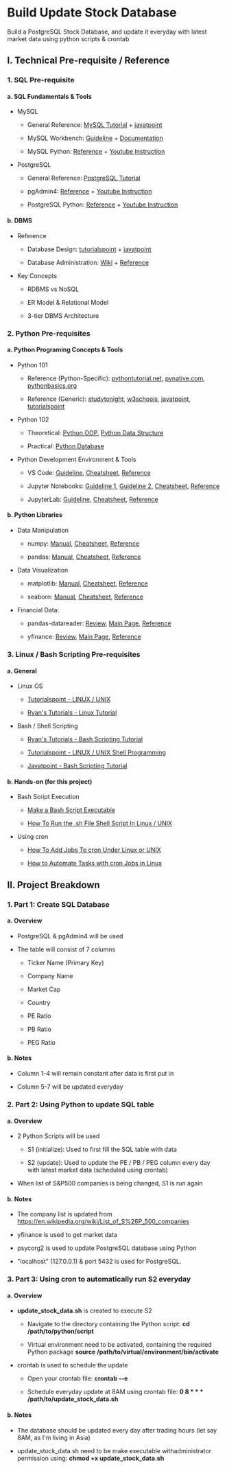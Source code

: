 # Build Update Stock Database
Build a PostgreSQL Stock Database, and update it everyday with latest market data using python scripts &amp; crontab


## I.  Technical Pre-requisite / Reference

### 1.  SQL Pre-requisite

#### a.  SQL Fundamentals & Tools

-   MySQL

    -   General Reference: [MySQL Tutorial](https://www.mysqltutorial.org/) + [javatpoint](https://www.javatpoint.com/mysql-tutorial)

    -   MySQL Workbench: [Guideline](https://www.guru99.com/introduction-to-mysql-workbench.html) + [Documentation](https://www.mysql.com/products/workbench/)

    -   MySQL Python: [Reference](https://www.mysqltutorial.org/python-mysql/) + [Youtube Instruction](https://www.youtube.com/playlist?list=PLzMcBGfZo4-l5kVSNVKGO60V6RkXAVtp-)

-   PostgreSQL

    -   General Reference: [PostgreSQL Tutorial](https://www.postgresqltutorial.com/)

    -   pgAdmin4: [Reference](https://linuxhint.com/pgadmin4_tutorial_beginners/) + [Youtube Instruction](https://www.youtube.com/watch?v=WFT5MaZN6g4&ab_channel=DatabaseStar)

    -   PostgreSQL Python: [Reference](https://www.postgresqltutorial.com/postgresql-python/) + [Youtube Instruction](https://www.youtube.com/watch?v=M2NzvnfS-hI&ab_channel=techTFQ)

#### b.  DBMS

-   Reference

    -   Database Design: [tutorialspoint](https://www.tutorialspoint.com/dbms/index.htm) + [javatpoint](https://www.javatpoint.com/dbms-tutorial)

    -   Database Administration: [Wiki](https://en.wikipedia.org/wiki/Database_administration) + [Reference](https://www.mysqltutorial.org/mysql-administration/)

-   Key Concepts

    -   RDBMS vs NoSQL

    -   ER Model & Relational Model

    -   3-tier DBMS Architecture

### 2.  Python Pre-requisites

#### a.  Python Programing Concepts & Tools

-   Python 101

    -   Reference (Python-Specific): [pythontutorial.net](https://www.pythontutorial.net/), [pynative.com](https://pynative.com/), [pythonbasics.org](https://pythonbasics.org/)

    -   Reference (Generic): [studytonight](https://www.studytonight.com/python/), [w3schools](https://www.w3schools.com/python/default.asp), [javatpoint](https://www.javatpoint.com/python-tutorial), [tutorialspoint](https://www.tutorialspoint.com/python3/index.htm)

-   Python 102

    -   Theoretical: [Python OOP](https://www.tutorialspoint.com/python/pdf/python_classes_objects.pdf), [Python Data Structure](https://intellipaat.com/mediaFiles/2019/02/Python-Data-structures-cheat-sheet.pdf?US)

    -   Practical: [Python Database](https://pynative.com/python/databases/)

-   Python Development Environment & Tools

    -   VS Code: [Guideline](https://adamtheautomator.com/visual-studio-code-tutorial/), [Cheatsheet](https://code.visualstudio.com/shortcuts/keyboard-shortcuts-windows.pdf), [Reference](https://code.visualstudio.com/docs)

    -   Jupyter Notebooks: [Guideline 1](https://realpython.com/jupyter-notebook-introduction/), [Guideline 2](https://www.datacamp.com/tutorial/tutorial-jupyter-notebook), [Cheatsheet](https://miro.medium.com/v2/resize:fit:1400/1*totJoCc3l7BdeY-mEQ6HHQ.png), [Reference](https://www.tutorialspoint.com/jupyter/index.htm)

    -   JupyterLab: [Guideline](https://towardsdatascience.com/getting-the-most-out-of-jupyter-lab-9b3198f88f2d?gi=e5cf49abd26f), [Cheatsheet](https://blog.ja-ke.tech/assets/jupyterlab-shortcuts/Shortcuts.png), [Reference](https://jupyterlab.readthedocs.io/en/stable/)

#### b.  Python Libraries

-   Data Manipulation

    -   numpy: [Manual](https://numpy.org/doc/stable/index.html), [Cheatsheet](https://s3.amazonaws.com/assets.datacamp.com/blog_assets/Numpy_Python_Cheat_Sheet.pdf), [Reference](https://www.studytonight.com/numpy/)

    -   pandas: [Manual](https://pandas.pydata.org/pandas-docs/stable/index.html), [Cheatsheet](https://www.javatpoint.com/pandas-cheat-sheet), [Reference](https://www.studytonight.com/pandas/)

-   Data Visualization

    -   matplotlib: [Manual](https://matplotlib.org/stable/index.html), [Cheatsheet](https://s3.amazonaws.com/assets.datacamp.com/blog_assets/Python_Matplotlib_Cheat_Sheet.pdf), [Reference](https://www.studytonight.com/matplotlib/)

    -   seaborn: [Manual](https://seaborn.pydata.org/index.html), [Cheatsheet](https://s3.amazonaws.com/assets.datacamp.com/blog_assets/Python_Seaborn_Cheat_Sheet.pdf), [Reference](https://www.tutorialspoint.com/seaborn/index.htm)

-   Financial Data:

    -   pandas-datareader: [Review](https://thecleverprogrammer.com/2021/03/22/pandas-datareader-using-python-tutorial/), [Main Page](https://github.com/pydata/pandas-datareader), [Reference](https://buildmedia.readthedocs.org/media/pdf/pandas-datareader/latest/pandas-datareader.pdf)

    -   yfinance: [Review](https://algotrading101.com/learn/yfinance-guide/), [Main Page](https://aroussi.com/post/python-yahoo-finance), [Reference](https://pypi.org/project/yfinance/)

### 3.  Linux / Bash Scripting Pre-requisites

#### a.  General

-   Linux OS

    -   [Tutorialspoint - LINUX / UNIX](https://www.tutorialspoint.com/unix/index.htm)

    -   [Ryan\'s Tutorials - Linux Tutorial](https://ryanstutorials.net/linuxtutorial/)

-   Bash / Shell Scripting

    -   [Ryan\'s Tutorials - Bash Scripting Tutorial](https://ryanstutorials.net/bash-scripting-tutorial/)

    -   [Tutorialspoint - LINUX / UNIX Shell Programming](https://www.tutorialspoint.com/unix/shell_scripting.htm)

    -   [Javatpoint - Bash Scripting Tutorial](https://www.javatpoint.com/bash)

#### b.  Hands-on (for this project)

-   Bash Script Execution

    -   [Make a Bash Script Executable](https://www.andrewcbancroft.com/blog/musings/make-bash-script-executable/)

    -   [How To Run the .sh File Shell Script In Linux / UNIX](https://www.cyberciti.biz/faq/run-execute-sh-shell-script/)

-   Using cron

    -   [How To Add Jobs To cron Under Linux or UNIX](https://www.cyberciti.biz/faq/how-do-i-add-jobs-to-cron-under-linux-or-unix-oses/)

    -   [How to Automate Tasks with cron Jobs in Linux](https://www.freecodecamp.org/news/cron-jobs-in-linux/)

## II. Project Breakdown

### 1.  Part 1: Create SQL Database

#### a.  Overview

-   PostgreSQL & pgAdmin4 will be used

-   The table will consist of 7 columns

    -   Ticker Name (Primary Key)

    -   Company Name

    -   Market Cap

    -   Country

    -   PE Ratio

    -   PB Ratio

    -   PEG Ratio

#### b.  Notes

-   Column 1-4 will remain constant after data is first put
    in

-   Column 5-7 will be updated everyday

### 2.  Part 2: Using Python to update SQL table

#### a.  Overview

-   2 Python Scripts will be used

    -   S1 (initialize): Used to first fill the SQL table
        with data

    -   S2 (update): Used to update the PE / PB / PEG column
        every day with latest market data (scheduled using
        crontab)

-   When list of S&P500 companies is being changed, S1 is
    run again

#### b.  Notes

-   The company list is updated from <https://en.wikipedia.org/wiki/List_of_S%26P_500_companies>

-   yfinance is used to get market data

-   psycorg2 is used to update PostgreSQL database using Python

-   "localhost" (127.0.0.1) & port 5432 is used for PostgreSQL.

### 3.  Part 3: Using cron to automatically run S2 everyday

#### a.  Overview

-   **update\_stock\_data.sh** is created to execute S2

    -   Navigate to the directory containing the Python script: **cd /path/to/python/script**

    -   Virtual environment need to be activated, containing the required Python package 
    **source /path/to/virtual/environment/bin/activate**

-   crontab is used to schedule the update

    -   Open your crontab file: **crontab --e**

    -   Schedule everyday update at 8AM using crontab file: 
    **0 8 \* \* \* /path/to/update\_stock\_data.sh**

#### b.  Notes

-   The database should be updated every day after trading hours (let say 8AM, as I'm living in Asia)

-   update\_stock\_data.sh need to be make executable withadministrator permission using:
**chmod +x update\_stock\_data.sh**
